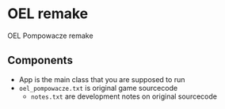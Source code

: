 # OEL remake
OEL Pompowacze remake

## Components
- App is the main class that you are supposed to run
- `oel_pompowacze.txt` is original game sourcecode
  - `notes.txt` are development notes on original sourcecode